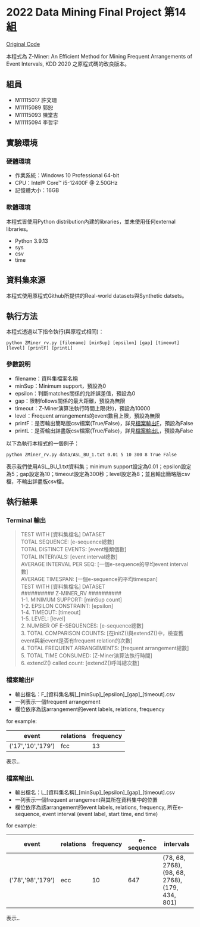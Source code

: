 # 2022 Data Mining Final Project 第14組

[Original Code](https://github.com/zedshape/zminer.git)

本程式為 Z-Miner: An Efficient Method for Mining Frequent Arrangements of Event Intervals, KDD 2020 之原程式碼的改良版本。

## 組員

* M11115017 許文珊
* M11115089 郭恕
* M11115093 陳堂吉
* M11115094 李哲宇

## 實驗環境

### 硬體環境

* 作業系統：Windows 10 Professional 64-bit
* CPU：Intel® Core™ i5-12400F @ 2.50GHz
* 記憶體大小：16GB

### 軟體環境

本程式皆使用Python distribution內建的libraries，並未使用任何external libraries。

* Python 3.9.13
* sys
* csv
* time

## 資料集來源

本程式使用原程式Github所提供的Real-world datasets與Synthetic datsets。

## 執行方法

本程式透過以下指令執行(與原程式相同)：

`python ZMiner_rv.py [filename] [minSup] [epsilon] [gap] [timeout] [level] [printF] [printL]`

### 參數說明

* filename：資料集檔案名稱
* minSup：Minimum support，預設為0
* epsilon：判斷matches關係的允許誤差值，預設為0
* gap：限制follows關係的最大距離，預設為無限
* timeout：Z-Miner演算法執行時間上限(秒)，預設為10000
* level：Frequent arrangements的event數目上限，預設為無限
* printF：是否輸出簡略版csv檔案(True/False)，詳見[檔案輸出F](#檔案輸出f)，預設為False
* printL：是否輸出詳盡版csv檔案(True/False)，詳見[檔案輸出L](#檔案輸出l)，預設為False

以下為執行本程式的一個例子：

`python ZMiner_rv.py data/ASL_BU_1.txt 0.01 5 10 300 8 True False`

表示我們使用ASL_BU_1.txt資料集；minimum support設定為0.01；epsilon設定為5；gap設定為10；timeout設定為300秒；level設定為8；並且輸出簡略版csv檔，不輸出詳盡版csv檔。

## 執行結果

### Terminal 輸出

>TEST WITH [資料集檔名] DATASET<br>
>TOTAL SEQUENCE: [e-sequence總數]<br>
>TOTAL DISTINCT EVENTS: [event種類個數]<br>
>TOTAL INTERVALS: [event interval總數]<br>
>AVERAGE INTERVAL PER SEQ: [一個e-sequence的平均event interval數]<br>
>AVERAGE TIMESPAN: [一個e-sequence的平均timespan]<br>
>TEST WITH [資料集檔名] DATASET<br>
>########## Z-MINER_RV ##########<br>
>1-1. MINIMUM SUPPORT: [minSup count]<br>
>1-2. EPSILON CONSTRAINT: [epsilon]<br>
>1-4. TIMEOUT: [timeout]<br>
>1-5. LEVEL: [level]<br>
>2. NUMBER OF E-SEQUENCES: [e-sequence總數]<br>
>3. TOTAL COMPARISON COUNTS: [在initZ()與extendZ()中，檢查舊event與新event是否有frequent relation的次數]<br>
>4. TOTAL FREQUENT ARRANGEMENTS: [frequent arrangement總數]<br>
>5. TOTAL TIME CONSUMED: [Z-Miner演算法執行時間]<br>
>6. extendZ() called count: [extendZ()呼叫總次數]

### 檔案輸出F

* 輸出檔名：F_[資料集名稱]\_[minSup]\_[epsilon]\_[gap]\_[timeout].csv
* 一列表示一個frequent arrangement
* 欄位依序為該arrangement的event labels, relations, frequency

for example:

| event | relations | frequency |
|-----|-----|-----|
| ('17','10','179') | fcc | 13 |

表示..

### 檔案輸出L

* 輸出檔名：L_[資料集名稱]\_[minSup]\_[epsilon]\_[gap]\_[timeout].csv
* 一列表示一個frequent arrangement與其所在資料集中的位置
* 欄位依序為該arrangement的event labels, relations, frequency, 所在e-sequence, event interval (event label, start time, end time)

for example:

| event | relations | frequency | e-sequence | intervals |
|-----|-----|-----|-----|-----|
| ('78','98','179') | ecc | 10 | 647 | (78, 68, 2768),(98, 68, 2768),(179, 434, 801) |

表示..